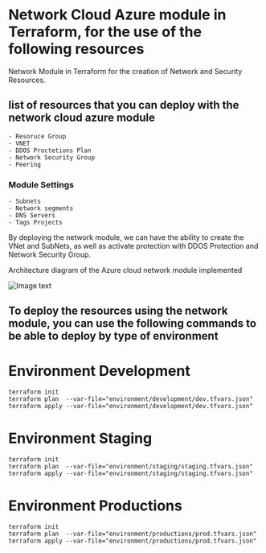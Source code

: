 # Network Cloud Azure module in Terraform, for the use of the following resources

Network Module in Terraform for the creation of Network and Security Resources.

## list of resources that you can deploy with the network cloud azure module

```
- Resoruce Group
- VNET 
- DDOS Proctetions Plan
- Network Security Group
- Peering
```

### Module Settings

```
- Subnets 
- Network segments
- DNS Servers 
- Tags Projects 
```

By deploying the network module, we can have the ability to create the VNet and SubNets, as well as activate protection with DDOS Protection and Network Security Group.

Architecture diagram of the Azure cloud network module implemented

![Image text](https://github.com/magnetoxx24/infrastructure_as_code_poc/blob/sandbox/terraform/cloud/azure/diagram/Diagram%20Module%20Network%20Cloud%20Azure%20Magnetoxx24-Network.jpg)

## To deploy the resources using the network module, you can use the following commands to be able to deploy by type of environment

# Environment Development

```
terraform init
terraform plan  --var-file="environment/development/dev.tfvars.json"
terraform apply --var-file="environment/development/dev.tfvars.json"
```

# Environment Staging

```
terraform init
terraform plan  --var-file="environment/staging/staging.tfvars.json"
terraform apply --var-file="environment/staging/staging.tfvars.json"
```

# Environment Productions

```
terraform init
terraform plan  --var-file="environment/productions/prod.tfvars.json"
terraform apply --var-file="environment/productions/prod.tfvars.json"
```
